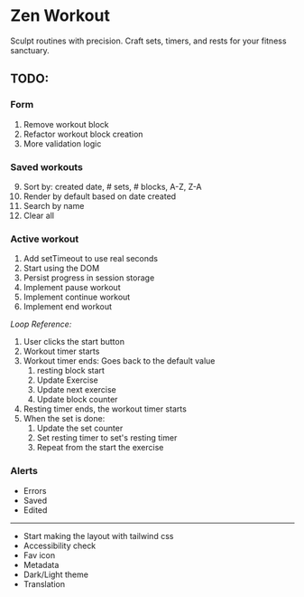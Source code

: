 # Zen Workout

Sculpt routines with precision. Craft sets, timers, and rests for your fitness sanctuary.

## TODO:

### Form

1. Remove workout block
2. Refactor workout block creation
3. More validation logic

### Saved workouts

9. Sort by: created date, # sets, # blocks, A-Z, Z-A
10. Render by default based on date created
11. Search by name
12. Clear all

### Active workout

1. Add setTimeout to use real seconds
2. Start using the DOM
3. Persist progress in session storage
4. Implement pause workout
5. Implement continue workout
6. Implement end workout

_Loop Reference:_

1. User clicks the start button
2. Workout timer starts
3. Workout timer ends:
   Goes back to the default value
   1. resting block start
   2. Update Exercise
   3. Update next exercise
   4. Update block counter
4. Resting timer ends, the workout timer starts
5. When the set is done:
   1. Update the set counter
   2. Set resting timer to set's resting timer
   3. Repeat from the start the exercise

### Alerts

- Errors
- Saved
- Edited

---

- Start making the layout with tailwind css
- Accessibility check
- Fav icon
- Metadata
- Dark/Light theme
- Translation
